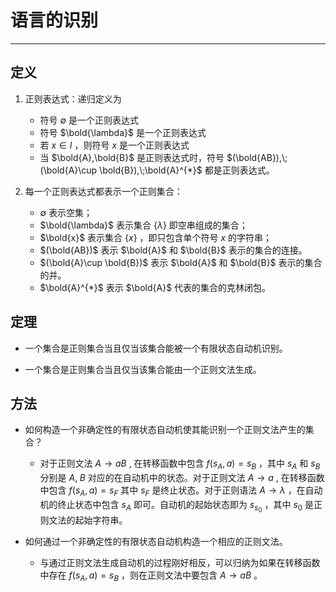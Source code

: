 # 语言的识别
---
## 定义
1. 正则表达式：递归定义为
    * 符号 $\emptyset$ 是一个正则表达式
    * 符号 $\bold{\lambda}$ 是一个正则表达式
    * 若 $x\in I$ ，则符号 $x$ 是一个正则表达式
    * 当 $\bold{A},\bold{B}$ 是正则表达式时，符号 $(\bold{AB}),\;(\bold{A}\cup \bold{B}),\;\bold{A}^{*}$ 都是正则表达式。

2. 每一个正则表达式都表示一个正则集合：
    * $\emptyset$ 表示空集；
    * $\bold{\lambda}$ 表示集合 $\{\lambda\}$ 即空串组成的集合；
    * $\bold{x}$ 表示集合 $\{x\}$ ，即只包含单个符号 $x$ 的字符串；
    * $(\bold{AB})$ 表示 $\bold{A}$ 和 $\bold{B}$ 表示的集合的连接。
    * $(\bold{A}\cup \bold{B})$ 表示 $\bold{A}$ 和 $\bold{B}$ 表示的集合的并。
    * $\bold{A}^{*}$ 表示 $\bold{A}$ 代表的集合的克林闭包。

## 定理
* 一个集合是正则集合当且仅当该集合能被一个有限状态自动机识别。

* 一个集合是正则集合当且仅当该集合能由一个正则文法生成。

## 方法
* 如何构造一个非确定性的有限状态自动机使其能识别一个正则文法产生的集合？
    * 对于正则文法 $A\rightarrow aB$ , 在转移函数中包含 $f(s_A,a)=s_B$ ，其中 $s_A$ 和 $s_B$ 分别是 $A,\;B$ 对应的在自动机中的状态。对于正则文法 $A\rightarrow a$ , 在转移函数中包含 $f(s_A,a) = s_F$ 其中 $s_F$ 是终止状态。对于正则语法 $A\rightarrow \lambda$ ，在自动机的终止状态中包含 $s_A$ 即可。自动机的起始状态即为 $s_{s_0}$ ，其中 $s_0$ 是正则文法的起始字符串。

* 如何通过一个非确定性的有限状态自动机构造一个相应的正则文法。
    * 与通过正则文法生成自动机的过程刚好相反，可以归纳为如果在转移函数中存在 $f(s_A,a)=s_B$ ，则在正则文法中要包含 $A\rightarrow aB$ 。